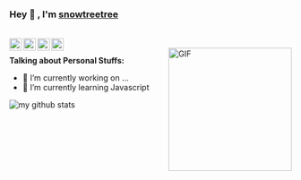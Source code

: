 ### Hey 👋 , I'm [snowtreetree](https://snowtreetree.github.io/)

<br/>

<a href="https://www.zhihu.com/people/goodgoodgod">
  <img align="left" alt="青沛" width="22px" src="https://cdn.jsdelivr.net/npm/simple-icons@3.1.0/icons/zhihu.svg" />
</a>

<a href="https://github.com/snowtreetree">
  <img align="left" alt="青沛" width="22px" src="https://cdn.jsdelivr.net/npm/simple-icons@3.1.0/icons/github.svg" />
</a>

<a href="https://twitter.com/snowdoubletree">
  <img align="left" alt="青沛 | Twitter" width="22px" src="https://cdn.jsdelivr.net/npm/simple-icons@v3/icons/twitter.svg" />
</a>

<a href="https://www.facebook.com/zhang.study">
  <img align="left" alt="青沛 | FaceBook" width="22px" src="https://cdn.jsdelivr.net/npm/simple-icons@v3/icons/facebook.svg" />
</a>

<br />


<img align="right" alt="GIF" width="220px" src="https://media.giphy.com/media/836HiJc7pgzy8iNXCn/giphy.gif" />
  
**Talking about Personal Stuffs:**

- 👨 I’m currently working on ...
- 🌱 I’m currently learning Javascript

![my github stats](https://github-readme-stats.vercel.app/api?username=snowtreetree&show_icons=true&hide_border=true)

<!--
**snowtreetree/snowtreetree** is a ✨ _special_ ✨ repository because its `README.md` (this file) appears on your GitHub profile.

Here are some ideas to get you started:

- 🔭 I’m currently working on ...
- 🌱 I’m currently learning ...
- 👯 I’m looking to collaborate on ...
- 🤔 I’m looking for help with ...
- 💬 Ask me about ...
- 📫 How to reach me: ...
- 😄 Pronouns: ...
- ⚡ Fun fact: ...
-->
